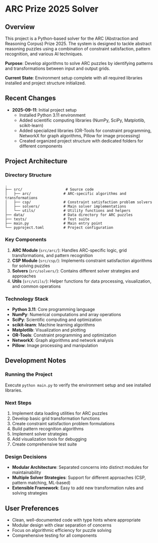 # ARC Prize 2025 Solver

## Overview
This project is a Python-based solver for the ARC (Abstraction and Reasoning Corpus) Prize 2025. The system is designed to tackle abstract reasoning puzzles using a combination of constraint satisfaction, pattern recognition, and various AI techniques.

**Purpose**: Develop algorithms to solve ARC puzzles by identifying patterns and transformations between input and output grids.

**Current State**: Environment setup complete with all required libraries installed and project structure initialized.

## Recent Changes
- **2025-09-11**: Initial project setup
  - Installed Python 3.11 environment
  - Added scientific computing libraries (NumPy, SciPy, Matplotlib, scikit-learn)
  - Added specialized libraries (OR-Tools for constraint programming, NetworkX for graph algorithms, Pillow for image processing)
  - Created organized project structure with dedicated folders for different components

## Project Architecture

### Directory Structure
```
.
├── src/                    # Source code
│   ├── arc/               # ARC-specific algorithms and transformations
│   ├── csp/               # Constraint satisfaction problem solvers
│   ├── solvers/           # Main solver implementations
│   └── utils/             # Utility functions and helpers
├── data/                  # Data directory for ARC puzzles
├── tests/                 # Test suite
├── main.py                # Main entry point
└── pyproject.toml         # Project configuration
```

### Key Components
1. **ARC Module** (`src/arc/`): Handles ARC-specific logic, grid transformations, and pattern recognition
2. **CSP Module** (`src/csp/`): Implements constraint satisfaction algorithms for solving puzzles
3. **Solvers** (`src/solvers/`): Contains different solver strategies and approaches
4. **Utils** (`src/utils/`): Helper functions for data processing, visualization, and common operations

### Technology Stack
- **Python 3.11**: Core programming language
- **NumPy**: Numerical computations and array operations
- **SciPy**: Scientific computing and optimization
- **scikit-learn**: Machine learning algorithms
- **Matplotlib**: Visualization and plotting
- **OR-Tools**: Constraint programming and optimization
- **NetworkX**: Graph algorithms and network analysis
- **Pillow**: Image processing and manipulation

## Development Notes

### Running the Project
Execute `python main.py` to verify the environment setup and see installed libraries.

### Next Steps
1. Implement data loading utilities for ARC puzzles
2. Develop basic grid transformation functions
3. Create constraint satisfaction problem formulations
4. Build pattern recognition algorithms
5. Implement solver strategies
6. Add visualization tools for debugging
7. Create comprehensive test suite

### Design Decisions
- **Modular Architecture**: Separated concerns into distinct modules for maintainability
- **Multiple Solver Strategies**: Support for different approaches (CSP, pattern matching, ML-based)
- **Extensible Framework**: Easy to add new transformation rules and solving strategies

## User Preferences
- Clean, well-documented code with type hints where appropriate
- Modular design with clear separation of concerns
- Focus on algorithmic efficiency for puzzle solving
- Comprehensive testing for all components